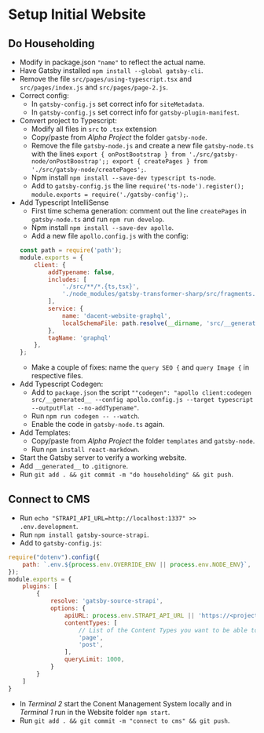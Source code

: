 # Setup Initial Website

## Do Householding

- Modify in package.json `"name"` to reflect the actual name.
- Have Gatsby installed `npm install --global gatsby-cli`.
- Remove the file `src/pages/using-typescript.tsx` and `src/pages/index.js` and `src/pages/page-2.js`.
- Correct config:
    - In `gatsby-config.js` set correct info for `siteMetadata`.
    - In `gatsby-config.js` set correct info for `gatsby-plugin-manifest`.
- Convert project to Typescript:
    - Modify all files in `src` to `.tsx` extension
    - Copy/paste from *Alpha Project* the folder `gatsby-node`.
    - Remove the file `gatsby-node.js` and create a new file `gatsby-node.ts` with the lines `export { onPostBootstrap } from './src/gatsby-node/onPostBoostrap';; export { createPages } from './src/gatsby-node/createPages';`.
    - Npm install `npm install --save-dev typescript ts-node`.
    - Add to `gatsby-config.js` the line `require('ts-node').register(); module.exports = require('./gatsby-config');`.
- Add Typescript IntelliSense
    - First time schema generation: comment out the line `createPages` in `gatsby-node.ts` and run `npm run develop`.
    - Npm install `npm install --save-dev apollo`.
    - Add a new file `apollo.config.js` with the config:
    ```javascript
    const path = require('path');
    module.exports = {
        client: {
            addTypename: false,
            includes: [
                './src/**/*.{ts,tsx}',
                './node_modules/gatsby-transformer-sharp/src/fragments.js',
            ],
            service: {
                name: 'dacent-website-graphql',
                localSchemaFile: path.resolve(__dirname, 'src/__generated__/schema.json')
            },
            tagName: 'graphql'
        },
    };
    ```
    - Make a couple of fixes: name the `query SEO {` and `query Image {` in respective files.
- Add Typescript Codegen:
    - Add to `package.json` the script `""codegen": "apollo client:codegen src/__generated__ --config apollo.config.js --target typescript --outputFlat --no-addTypename"`.
    - Run `npm run codegen -- --watch`.
    - Enable the code in `gatsby-node.ts` again.
- Add Templates:
    - Copy/paste from *Alpha Project* the folder `templates` and `gatsby-node`.
    - Run `npm install react-markdown`.
- Start the Gatsby server to verify a working website.
- Add `__generated__` to `.gitignore`.
- Run `git add . && git commit -m "do householding" && git push`.

## Connect to CMS

- Run `echo "STRAPI_API_URL=http://localhost:1337" >> .env.development`.
- Run `npm install gatsby-source-strapi`.
- Add to `gatsby-config.js`:
```javascript
require("dotenv").config({
    path: `.env.${process.env.OVERRIDE_ENV || process.env.NODE_ENV}`,
});
module.exports = {
    plugins: [
        {
            resolve: 'gatsby-source-strapi',
            options: {
                apiURL: process.env.STRAPI_API_URL || 'https://<project>-cms.herokuapp.com',
                contentTypes: [
                    // List of the Content Types you want to be able to request from Gatsby.
                    'page',
                    'post',
                ],
                queryLimit: 1000,
            }
        }
    ]
}
```
- In *Terminal 2* start the Conent Management System locally and in *Terminal 1* run in the Website folder `npm start`.
- Run `git add . && git commit -m "connect to cms" && git push`.